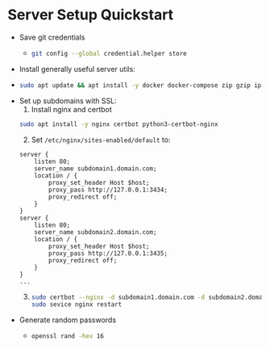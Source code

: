 # Server Setup Quickstart

* Save git credentials
  * ```bash
    git config --global credential.helper store
    ```
* Install generally useful server utils:
 * ```bash
   sudo apt update && apt install -y docker docker-compose zip gzip iputils-ping traceroute htop
   ```
* Set up subdomains with SSL:
  1. Install nginx and certbot
    ```bash
    sudo apt install -y nginx certbot python3-certbot-nginx
    ```
  2. Set `/etc/nginx/sites-enabled/default` to:
    ```nginx
    server {
        listen 80;
        server_name subdomain1.domain.com;
        location / {
            proxy_set_header Host $host;
            proxy_pass http://127.0.0.1:3434;
            proxy_redirect off;
        }
    }
    server {
        listen 80;
        server_name subdomain2.domain.com;
        location / {
            proxy_set_header Host $host;
            proxy_pass http://127.0.0.1:3435;
            proxy_redirect off;
        }
    }
    ...
    ```
  3. ```bash
     sudo certbot --nginx -d subdomain1.domain.com -d subdomain2.domain.com
     sudo sevice nginx restart
     ```
* Generate random passwords
  * ```bash
    openssl rand -hex 16
    ```
